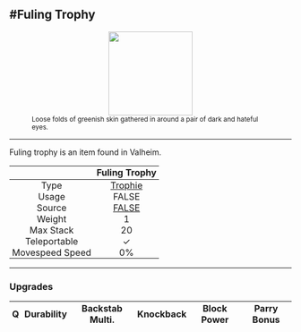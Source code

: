 <meta property="og:title" content="Fuling Trophy - MoreValheim" /><meta property="og:type" content="website" /><meta property="og:image" content="/assets/fuling_trophy.png" /><meta property="og:description" content="Fuling Trophy is an item found in Valheim." /><meta name="theme-color" content="#546D78"><meta name="twitter:card" content="summary_large_image">
#Fuling Trophy
-------------
<style>img {width:20px;}.tb {width:150px;display: block;margin-left: auto;margin-right: auto;}</style>

<style>.md-typeset table:not([class]) th:not([align]) {min-width:unset!important;}</style>
<style>td{padding:0em 0.3em!important;text-align:center!important;border-left:.05rem solid var(--md-default-fg-color--lightest)}</style>

<style>th{padding:0.1em 0.3em!important;text-align:center!important;font-weight:bold}</style>

<style>pre{text-align:right!important}</style>
<style>table tr td:first-child {border-left: 0;};</style>

<figure><img src="/assets/fuling_trophy.png" class="tb" /><figcaption><small>Loose folds of greenish skin gathered in around a pair of dark and hateful eyes.</small></figcaption></figure>

-------------

Fuling trophy is an item found in Valheim.

|        | Fuling Trophy              |
| ----------- | ------------------------------------ |
| Type | [Trophie](../../types/trophie)
| Usage | FALSE<br>
| Source | [FALSE](../../items/false)
| Weight | 1 |
| Max Stack | 20 |
| Teleportable | ✓
| Movespeed Speed | 0%


-------------

### Upgrades
| Q | Durability | Backstab Multi. | Knockback | Block Power | Parry Bonus
| - | - | - | - | - | - 
